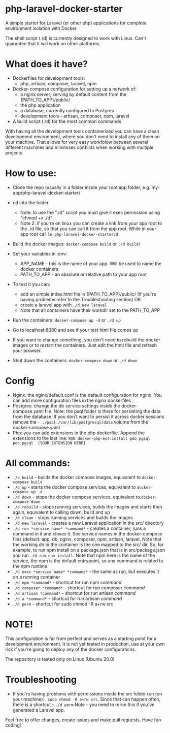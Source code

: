 # php-laravel-docker-starter
A simple starter for Laravel (or other php) applications for complete environment isolation with Docker

The shell script (./d) is currently designed to work with Linux. Can't guarantee that it will work on other platforms. 

# What does it have?
- Dockerfiles for development tools: 
  - php, artisan, composer, laravel, npm
- Docker-compose configuration for setting up a network of:
  - a nginx server, serving by default content from the {PATH_TO_APP}/public/
  - the php application
  - a database, currently configured to Postgres
  - development tools - artisan, composer, npm, laravel
 - A build script (./d) for the most common commands

With having all the development tools containerized you can have a clean development environment, where you don't need to install any of them on your machine. That allows for very easy workfolow between several different machines and minimises conflicts when working with multiple projects

# How to use:
- Clone the repo (usually in a folder inside your root app folder, e.g. my-app/php-laravel-docker-starter)
- cd into the folder
    - Note: to use the "./d" script you must give it exec permission using "chmod +x ./d"
    - Note 2: if you're on linux you can create a link from your app root to the ./d file, so that you can call it from the app root. While in your app root call `ln php-laravel-docker-starter/d` 
- Build the docker images:
  `docker-compose build`  or `./d build)`
- Set your variables in .env:
    - APP_NAME - this is the name of your app. Will be used to name the docker containers
    - PATH_TO_APP - an absolute or relative path to your app root
- To test it you can:
    - add an simple index.html file in {PATH_TO_APP}/public/ 
    (If you're having problems refer to the Troubleshooting section)
        OR
    - create a laravel app with `./d new laravel`
    - Note that all containers have their workdir set to the PATH_TO_APP

- Run the containers:
    `docker-compose up -d` or `./d up`
- Go to localhost:8080 and see if your test html file comes up
- If you want to change something, you don't need to rebuild the docker images or to restart the containers. Just edit the html file and refresh your browser.
- Shut down the containers:
  `docker-compose down` or `./d down`
  
# Config
- Nginx: the nginx/default.conf is the default configuration for nginx. You can add more configuration files in the nginx.dockerfiles
- Postgres: change the db service settings inside the docker-compose.yaml file. Note: the psql folder is there for persisting the data from the database. If you don't want to persist it across docker sessions remove the `- ./psql:/var/lib/postgresql/data` volume from the docker-compose.yaml
- Php: you can add extensions in the php.dockerfile. Append the extensions to the last line: `RUN docker-php-ext-install pdo pgsql pdo_pgsql  [YOUR EXTENSION HERE]`

# All commands:
- `./d build` - builds the docker compose images, equivalent to `docker-compose build`
- `./d up` - starts the docker compose services, equivalent to `docker-compose up -d`
- `./d down` - stops the docker compose services, equivalent to `docker-compose down`
- `./d rebuild` - stops running services, builds the images and starts then again, equivalent to calling down, build and up
- `./d clean` - stops running services and builds the images
- `./d new laravel` - creates a new Laravel application in the src/ directory
- `./d run *service name* *command*` - creates a container, runs a command in it and closes it. See service names in the docker-compose files (default: app, db, nginx, composer, npm, artisan, laravel. Note that the working dir in the container is the one mapped to the src/ dir. So, for example, to run npm install on a package.json that is in src/package.json you run `./d run npm install`. Note that npm here is the name of the service, the npm is the default entrypoint, so any command is related to the npm runtime.  
- `./d exec *service name* *command*` - the same as run, but executes it on a running container
- `./d npm *command*` - shortcut for run npm *command*
- `./d composer *command*` - shortcut for run composer *command*
- `./d artisan *command*` - shortcut for run artisan *command*
- `./d a *command*` - shortcut for run artisan *command*
- `./d perm` - shortcut for sudo chmod -R a+rw src


# NOTE!
This configuration is far from perfect and serves as a starting point for a development environment. It is not yet tested in production, use at your own risk if you're going to deploy any of the docker configurations.

The repository is tested only on Linux (Ubuntu 20.0)

# Troubleshooting
- If you're having problems with permissions inside the src folder run (on your machine):
 ` sudo chmod -R a+rw src`. Since that can happen often, there is a shortcut - `./d perm` Note - you need to rerun this if you've generated a Laravel app.

Feel free to offer changes, create issues and make pull requests.
Have fun coding!
